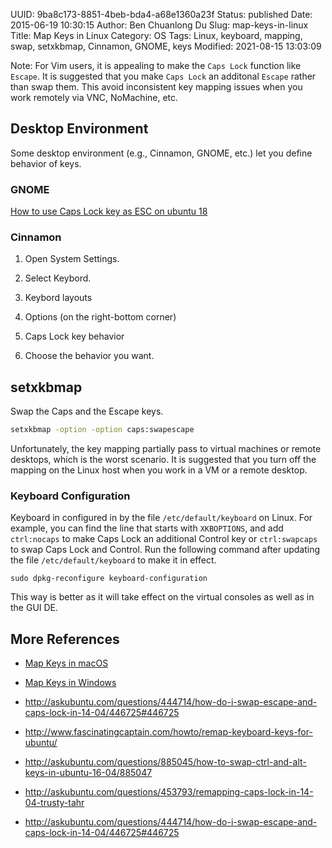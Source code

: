 UUID: 9ba8c173-8851-4beb-bda4-a68e1360a23f
Status: published
Date: 2015-06-19 10:30:15
Author: Ben Chuanlong Du
Slug: map-keys-in-linux
Title: Map Keys in Linux
Category: OS
Tags: Linux, keyboard, mapping, swap, setxkbmap, Cinnamon, GNOME, keys
Modified: 2021-08-15 13:03:09

Note: For Vim users, it is appealing to make the `Caps Lock` function like `Escape`.
It is suggested that you make `Caps Lock` an additonal `Escape`
rather than swap them.
This avoid inconsistent key mapping issues when you work remotely via VNC, NoMachine, etc.

## Desktop Environment

Some desktop environment (e.g., Cinnamon, GNOME, etc.) let you define behavior of keys.

### GNOME

[How to use Caps Lock key as ESC on ubuntu 18](https://dev.to/yuyabu/how-to-use-caps-lock-key-as-esc-on-ubuntu-18-1g7l)


### Cinnamon

1. Open System Settings.

2. Select Keybord.

3. Keybord layouts

4. Options (on the right-bottom corner)

5. Caps Lock key behavior

6. Choose the behavior you want.

## setxkbmap

Swap the Caps and the Escape keys.
```bash
setxkbmap -option -option caps:swapescape
```

Unfortunately,
the key mapping partially pass to virtual machines or remote desktops,
which is the worst scenario.
It is suggested that you turn off the mapping on the Linux host
when you work in a VM or a remote desktop.

### Keyboard Configuration

Keyboard in configured in by the file `/etc/default/keyboard` on Linux.
For example,
you can find the line that starts with `XKBOPTIONS`,
and add `ctrl:nocaps` to make Caps Lock an additional Control key
or `ctrl:swapcaps` to swap Caps Lock and Control.
Run the following command after updating the file `/etc/default/keyboard` to make it in effect.
```
sudo dpkg-reconfigure keyboard-configuration
```
This way is better as it will take effect on the virtual consoles as well as in the GUI DE.

## More References

- [Map Keys in macOS](http://www.legendu.net/en/blog/map-keys-in-mac/)

- [Map Keys in Windows](http://www.legendu.net/misc/blog/map-keys-in-windows)

- <http://askubuntu.com/questions/444714/how-do-i-swap-escape-and-caps-lock-in-14-04/446725#446725>

- <http://www.fascinatingcaptain.com/howto/remap-keyboard-keys-for-ubuntu/>

- <http://askubuntu.com/questions/885045/how-to-swap-ctrl-and-alt-keys-in-ubuntu-16-04/885047>

- <http://askubuntu.com/questions/453793/remapping-caps-lock-in-14-04-trusty-tahr>

- <http://askubuntu.com/questions/444714/how-do-i-swap-escape-and-caps-lock-in-14-04/446725#446725>
